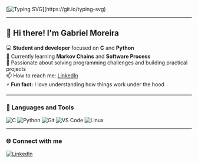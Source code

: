 <!-- Animated typing effect -->
[![Typing SVG](https://readme-typing-svg.herokuapp.com?font=Fira+Code&size=25&pause=1000&color=00BFFF&width=600&lines=Hi%2C+I'm+Gabriel+Moreira+👋;💻+C+and+Python+Developer;🌱+Currently+learning+Markov+Chains+and+Software+Process;🚀+Building+projects+and+solving+challenges!)](https://git.io/typing-svg)

---

## 👋 Hi there! I'm Gabriel Moreira

💻 **Student and developer** focused on **C** and **Python**  
🌱 Currently learning **Markov Chains** and **Software Process**  
🚀 Passionate about solving programming challenges and building practical projects  
📫 How to reach me: [LinkedIn](https://www.linkedin.com/in/gabriel-moreira-cafe-de-moura-a87941316/)  
⚡ **Fun fact:** I love understanding how things work under the hood  

---

### 🧠 Languages and Tools

![C](https://img.shields.io/badge/C-00599C?style=for-the-badge&logo=c&logoColor=white)
![Python](https://img.shields.io/badge/Python-3776AB?style=for-the-badge&logo=python&logoColor=white)
![Git](https://img.shields.io/badge/Git-F05032?style=for-the-badge&logo=git&logoColor=white)
![VS Code](https://img.shields.io/badge/VS%20Code-007ACC?style=for-the-badge&logo=visualstudiocode&logoColor=white)
![Linux](https://img.shields.io/badge/Linux-FCC624?style=for-the-badge&logo=linux&logoColor=black)

---

### 🌐 Connect with me
[![LinkedIn](https://img.shields.io/badge/LinkedIn-0077B5?style=for-the-badge&logo=linkedin&logoColor=white)](https://www.linkedin.com/in/gabriel-moreira-cafe-de-moura-a87941316/)
